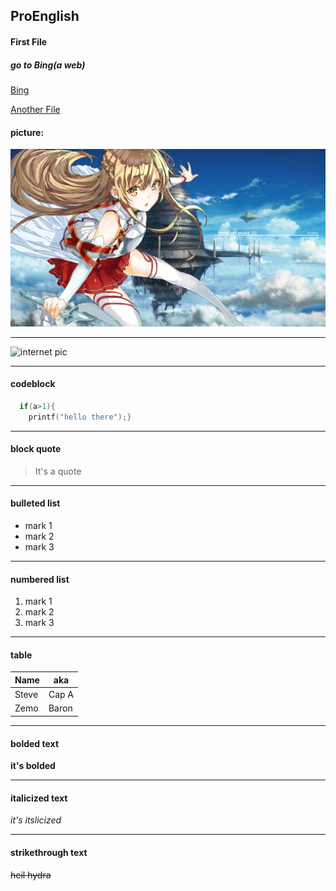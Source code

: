 ## ProEnglish
#### First File

##### go to Bing(a web)
[Bing](https://cn.bing.com/)

[Another File](./Second.md)

#### picture:
![local pic](./1431679382408442.jpg "local pic")
___
![internet pic](https://bkimg.cdn.bcebos.com/pic/960a304e251f95ca09837e38ce177f3e660952ce?x-bce-process=image/watermark,image_d2F0ZXIvYmFpa2UxNTA=,g_7,xp_5,yp_5/format,f_auto "internet pic")
___
#### codeblock
```c
  if(a>1){
    printf("hello there");}

```
___
#### block quote
> It's a quote
___
#### bulleted list
* mark 1
* mark 2
* mark 3
 ___
#### numbered list
1. mark 1
1. mark 2
1. mark 3
___
#### table
|  Name     |  aka     |
|  -------  |  ------  |
|  Steve    |  Cap A   |
|  Zemo     |  Baron   |
___
#### bolded text
__it's bolded__
___
#### italicized text
_it's itslicized_
___
#### strikethrough text
<del>heil hydra</del>


